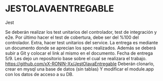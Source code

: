 # JESTOLAVAENTREGABLE
Jest

 Se deberán realizar los test unitarios del controlador, test de integración y e2e. Por último hacer el test de cobertura, debe ser del %100 del controlador. Extra, hacer test unitarios     del service.
 La entrega es mediante un documento donde se aprecian los spec realizados. Además se deberá subir a Git y colocar el link al mismo en el documento.
 Fecha de entrega 5/9.
 Les dejo un repositorio base sobre el cual se realizara el trabajo.
 https://github.com/xX-RONIN-Xx/JestOlavaEntregable
 Deberán clonarlo, crear en mysql una base de datos (sin tablas)
 Y modificar el module.app con los datos de acceso a su DB.
